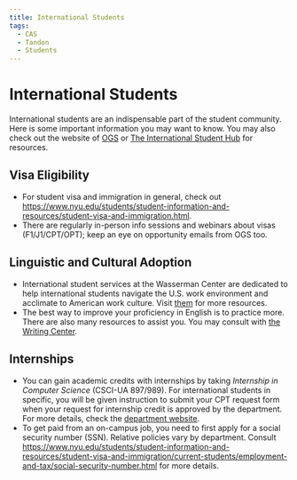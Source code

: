 ```yaml
---
title: International Students
tags:
  - CAS
  - Tandon
  - Students
---
```


# International Students

International students are an indispensable part of the student community. Here is some important information you may want to know. You may also check out the website of [OGS](https://www.nyu.edu/about/leadership-university-administration/office-of-the-president/office-of-the-provost/university-life/office-of-studentaffairs/office-of-global-services.html) or [The International Student Hub](https://www.nyu.edu/students/communities-and-groups/international-students/international-student-hub.html) for resources.

## Visa Eligibility

- For student visa and immigration in general, check out https://www.nyu.edu/students/student-information-and-resources/student-visa-and-immigration.html.
- There are regularly in-person info sessions and webinars about visas (F1/J1/CPT/OPT); keep an eye on opportunity emails from OGS too.

## Linguistic and Cultural Adoption

- International student services at the Wasserman Center are dedicated to help international students navigate the U.S. work environment and acclimate to American work culture. Visit [them](https://www.nyu.edu/students/student-information-and-resources/career-development-and-jobs/global-career-resources/international-student-services.html) for more resources.
- The best way to improve your proficiency in English is to practice more. There are also many resources to assist you. You may consult with [the Writing Center](https://cas.nyu.edu/ewp/writing-center.html).

## Internships

- You can gain academic credits with internships by taking *Internship in Computer Science* (CSCI-UA 897/989). For international students in specific, you will be given instruction to submit your CPT request form when your request for internship credit is approved by the department. For more details, check the [department website](https://cs.nyu.edu/home/undergrad/internships.html).
- To get paid from an on-campus job, you need to first apply for a social security number (SSN). Relative policies vary by department. Consult https://www.nyu.edu/students/student-information-and-resources/student-visa-and-immigration/current-students/employment-and-tax/social-security-number.html for more details.
